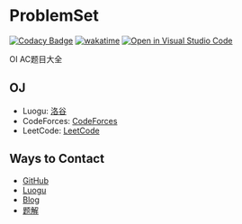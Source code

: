# ProblemSet

[![Codacy Badge](https://api.codacy.com/project/badge/Grade/0c313a3cc8334a1e8562e4e7d0cf2c4d)](https://app.codacy.com/gh/aeilot/ProblemSet?utm_source=github.com&utm_medium=referral&utm_content=aeilot/ProblemSet&utm_campaign=Badge_Grade_Settings) [![wakatime](https://wakatime.com/badge/github/aeilot/ProblemSet.svg)](https://wakatime.com/badge/github/aeilot/ProblemSet) [![Open in Visual Studio Code](https://open.vscode.dev/badges/open-in-vscode.svg)](https://open.vscode.dev/aeilot/ProblemSet)


OI AC题目大全

## OJ

- Luogu: [洛谷](https://luogu.com.cn)
- CodeForces: [CodeForces](https://codeforces.com/)
- LeetCode: [LeetCode](https://leetcode-cn.com)

## Ways to Contact

- [GitHub](https://github.com/aeilot)
- [Luogu](https://www.luogu.com.cn/user/288532)
- [Blog](https://blog.aeilot.top)
- [题解](https://blog.aeilot.top/categories/OI-刷题/)
